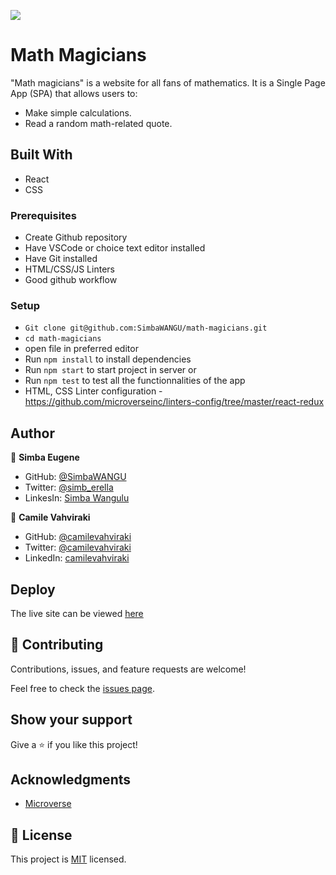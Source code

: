 ![](https://img.shields.io/badge/Microverse-blueviolet)

# Math Magicians

"Math magicians" is a website for all fans of mathematics. It is a Single Page App (SPA) that allows users to:

- Make simple calculations.
- Read a random math-related quote.

## Built With

- React
- CSS

### Prerequisites
- Create Github repository
- Have VSCode or choice text editor installed
- Have Git installed
- HTML/CSS/JS Linters
- Good github workflow
  

### Setup
- `Git clone git@github.com:SimbaWANGU/math-magicians.git`
- `cd math-magicians`
- open file in preferred editor
- Run `npm install` to install dependencies
- Run `npm start` to start project in server or
- Run `npm test` to test all the functionnalities of the app
- HTML, CSS Linter configuration - https://github.com/microverseinc/linters-config/tree/master/react-redux

## Author
🧑  **Simba Eugene**

- GitHub: [@SimbaWANGU](https://github.com/SimbaWANGU)
- Twitter: [@simb_erella](https://twitter.com/simb_erella)
- LinkesIn: [Simba Wangulu](https://www.linkedin.com/in/simba-wangulu/)

🧑  **Camile Vahviraki**

- GitHub: [@camilevahviraki](https://github.com/camilevahviraki)
- Twitter: [@camilevahviraki](https://twitter.com/CamileVahviraki)
- LinkedIn: [camilevahviraki](https://www.linkedin.com/in/camile-vahviraki-8180a6232/)

## Deploy

The live site can be viewed [here](https://math---magician.herokuapp.com/calc)

## 🤝 Contributing

Contributions, issues, and feature requests are welcome!

Feel free to check the [issues page](../../issues/).

## Show your support

Give a ⭐️ if you like this project!

## Acknowledgments

- [Microverse](https://github.com/microverseinc)

## 📝 License

This project is [MIT](./MIT.md) licensed.

